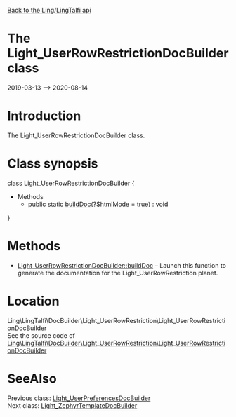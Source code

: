 [Back to the Ling/LingTalfi api](https://github.com/lingtalfi/LingTalfi/blob/master/doc/api/Ling/LingTalfi.md)



The Light_UserRowRestrictionDocBuilder class
================
2019-03-13 --> 2020-08-14






Introduction
============

The Light_UserRowRestrictionDocBuilder class.



Class synopsis
==============


class <span class="pl-k">Light_UserRowRestrictionDocBuilder</span>  {

- Methods
    - public static [buildDoc](https://github.com/lingtalfi/LingTalfi/blob/master/doc/api/Ling/LingTalfi/DocBuilder/Light_UserRowRestriction/Light_UserRowRestrictionDocBuilder/buildDoc.md)(?$htmlMode = true) : void

}






Methods
==============

- [Light_UserRowRestrictionDocBuilder::buildDoc](https://github.com/lingtalfi/LingTalfi/blob/master/doc/api/Ling/LingTalfi/DocBuilder/Light_UserRowRestriction/Light_UserRowRestrictionDocBuilder/buildDoc.md) &ndash; Launch this function to generate the documentation for the Light_UserRowRestriction planet.





Location
=============
Ling\LingTalfi\DocBuilder\Light_UserRowRestriction\Light_UserRowRestrictionDocBuilder<br>
See the source code of [Ling\LingTalfi\DocBuilder\Light_UserRowRestriction\Light_UserRowRestrictionDocBuilder](https://github.com/lingtalfi/LingTalfi/blob/master/DocBuilder/Light_UserRowRestriction/Light_UserRowRestrictionDocBuilder.php)



SeeAlso
==============
Previous class: [Light_UserPreferencesDocBuilder](https://github.com/lingtalfi/LingTalfi/blob/master/doc/api/Ling/LingTalfi/DocBuilder/Light_UserPreferences/Light_UserPreferencesDocBuilder.md)<br>Next class: [Light_ZephyrTemplateDocBuilder](https://github.com/lingtalfi/LingTalfi/blob/master/doc/api/Ling/LingTalfi/DocBuilder/Light_ZephyrTemplate/Light_ZephyrTemplateDocBuilder.md)<br>
